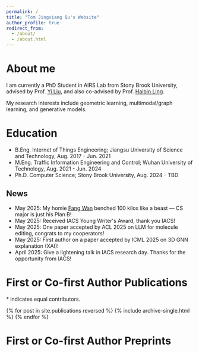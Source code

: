 ```yaml
---
permalink: /
title: "Tom Jingxiang Qu's Website"
author_profile: true
redirect_from: 
  - /about/
  - /about.html
---
```


About me
======
I am currently a PhD Student in AIRS Lab from Stony Brook University, advised by Prof. <a href= "https://jacoblau0513.github.io/">Yi Liu</a>, and also co-advised by Prof. <a href= "https://www3.cs.stonybrook.edu/~hling/">Haibin Ling</a>. 

My research interests include geometric learning, multimodal/graph learning, and generative models. 

Education
======
* B.Eng. Internet of Things Engineering; Jiangsu University of Science and Technology, Aug. 2017 - Jun. 2021
* M.Eng. Traffic Information Engineering and Control; Wuhan University of Technology, Aug. 2021 - Jun. 2024
* Ph.D. Computer Science; Stony Brook University, Aug. 2024 - TBD


News
------
* May 2025: My homie <a href= "https://jiuguaiwf.github.io/">Fang Wan</a> benched 100 kilos like a beast — CS major is just his Plan B!
* May 2025: Received IACS Young Writer's Award, thank you IACS!
* May 2025: One paper accepted by ACL 2025 on LLM for molecule editing, congrats to my cooperators!
* May 2025: First author on a paper accepted by ICML 2025 on 3D GNN explanation (XAI)!
* April 2025: Give a lightening talk in IACS research day. Thanks for the opportunity from IACS!


# First or Co-first Author Publications

\* indicates equal contributors.

{% for post in site.publications reversed %}
  {% include archive-single.html %}
{% endfor %}


# First or Co-first Author Preprints



